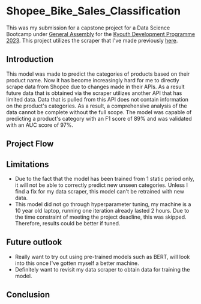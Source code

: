 # Shopee_Bike_Sales_Classification

This was my submission for a capstone project for a Data Science Bootcamp under [General Assembly](https://www.generalassembly.my/courses/data/data-science-bootcamp/) for the [Kyouth Development Programme 2023](https://www.khazanah.com.my/careers/k-youth/). This project utilizes the scraper that I've made previously [here](https://github.com/amirhamzahbmn/shopee_scraperv2).

## Introduction

This model was made to predict the categories of products based on their product name. Now it has become increasingly hard for me to directly scrape data from Shopee due to changes made in their APIs. As a result future data that is obtained via the scraper utilizes another API that has limited data. Data that is pulled from this API does not contain information on the product's categories. As a result, a comprehensive analysis of the data cannot be complete without the full scope. The model was capable of predicting a product's category with an F1 score of 89% and was validated with an AUC score of 97%.

## Project Flow


## Limitations
- Due to the fact that the model has been trained from 1 static period only, it will not be able to correctly predict new unseen categories. Unless I find a fix for my data scraper, this model can't be retrained with new data.
- This model did not go through hyperparameter tuning, my machine is a 10 year old laptop, running one iteration already lasted 2 hours. Due to the time constraint of meeting the project deadline, this was skipped. Therefore, results could be better if tuned.

## Future outlook
- Really want to try out using pre-trained models such as BERT, will look into this once I've gotten myself a better machine.
- Definitely want to revisit my data scraper to obtain data for training the model.

## Conclusion

